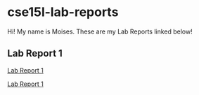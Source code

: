 # cse15l-lab-reports
Hi! My name is Moises. These are my Lab Reports linked below!

## Lab Report 1

[Lab Report 1](lab-report-1-week-2.html)

[Lab Report 1](https://molmedo3.github.io/cse15l-lab-reports/lab-report-1-week-2.html)
